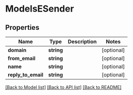 # ModelsESender

## Properties
Name | Type | Description | Notes
------------ | ------------- | ------------- | -------------
**domain** | **string** |  | [optional] 
**from_email** | **string** |  | [optional] 
**name** | **string** |  | [optional] 
**reply_to_email** | **string** |  | [optional] 

[[Back to Model list]](../README.md#documentation-for-models) [[Back to API list]](../README.md#documentation-for-api-endpoints) [[Back to README]](../README.md)



